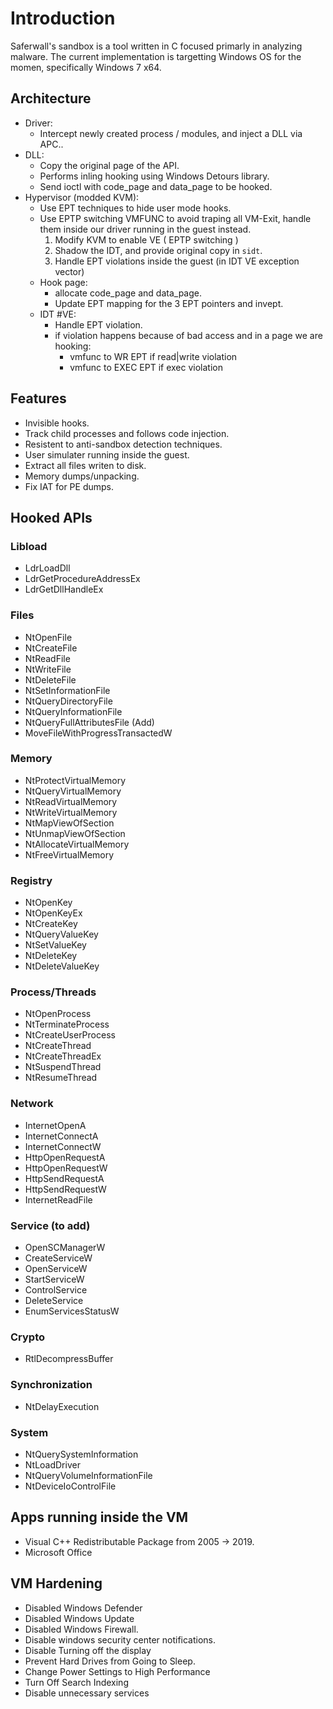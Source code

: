# Introduction

Saferwall's sandbox is a tool written in C focused primarly in analyzing malware.
The current implementation is targetting Windows OS for the momen, specifically Windows 7 x64.

## Architecture

- Driver:
    - Intercept newly created process / modules, and inject a DLL via APC..
- DLL:
	- Copy the original page of the API.
    - Performs inling hooking using Windows Detours library.
    - Send ioctl with code_page and data_page to be hooked.
- Hypervisor (modded KVM):
    - Use EPT techniques to hide user mode hooks.
    - Use EPTP switching VMFUNC to avoid traping all VM-Exit, handle them inside our driver running in the guest instead.
		1. Modify KVM to enable VE ( EPTP switching )
		2. Shadow the IDT, and provide original copy in `sidt`.
		3. Handle EPT violations inside the guest (in IDT VE exception vector)
	- Hook page:
		- allocate code_page and data_page.
		- Update EPT mapping for the 3 EPT pointers and invept.
	- IDT #VE:
		- Handle EPT violation.
		- if violation happens because of bad access and in a page we are hooking:
			- vmfunc to WR EPT if read|write violation
			- vmfunc to EXEC EPT if exec violation

## Features

- Invisible hooks.
- Track child processes and follows code injection.
- Resistent to anti-sandbox detection techniques.
- User simulater running inside the guest.
- Extract all files writen to disk.
- Memory dumps/unpacking.
- Fix IAT for PE dumps.


## Hooked APIs

### Libload

- LdrLoadDll
- LdrGetProcedureAddressEx
- LdrGetDllHandleEx

### Files

- NtOpenFile
- NtCreateFile
- NtReadFile
- NtWriteFile
- NtDeleteFile
- NtSetInformationFile
- NtQueryDirectoryFile
- NtQueryInformationFile
- NtQueryFullAttributesFile (Add)
- MoveFileWithProgressTransactedW

### Memory

- NtProtectVirtualMemory
- NtQueryVirtualMemory
- NtReadVirtualMemory
- NtWriteVirtualMemory
- NtMapViewOfSection
- NtUnmapViewOfSection
- NtAllocateVirtualMemory
- NtFreeVirtualMemory

### Registry

- NtOpenKey
- NtOpenKeyEx
- NtCreateKey
- NtQueryValueKey
- NtSetValueKey
- NtDeleteKey
- NtDeleteValueKey


### Process/Threads

- NtOpenProcess
- NtTerminateProcess
- NtCreateUserProcess
- NtCreateThread
- NtCreateThreadEx
- NtSuspendThread
- NtResumeThread

### Network

- InternetOpenA
- InternetConnectA
- InternetConnectW
- HttpOpenRequestA
- HttpOpenRequestW
- HttpSendRequestA
- HttpSendRequestW
- InternetReadFile

### Service (to add)

- OpenSCManagerW
- CreateServiceW
- OpenServiceW
- StartServiceW
- ControlService
- DeleteService
- EnumServicesStatusW

### Crypto

- RtlDecompressBuffer

### Synchronization

- NtDelayExecution

### System

- NtQuerySystemInformation
- NtLoadDriver
- NtQueryVolumeInformationFile
- NtDeviceIoControlFile

## Apps running inside the VM

- Visual C++ Redistributable Package from 2005 -> 2019.
- Microsoft Office

## VM Hardening

- Disabled Windows Defender
- Disabled Windows Update
- Disabled Windows Firewall.
- Disable windows security center notifications.
- Disable Turning off the display
- Prevent Hard Drives from Going to Sleep.
- Change Power Settings to High Performance
- Turn Off Search Indexing
- Disable unnecessary services